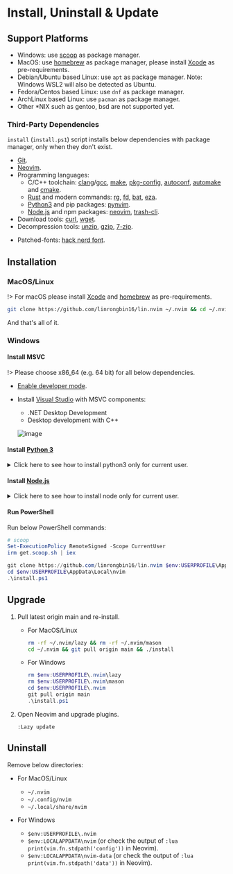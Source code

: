 # Install, Uninstall & Update

## Support Platforms

- Windows: use [scoop](https://scoop.sh/) as package manager.
- MacOS: use [homebrew](https://brew.sh/) as package manager, please install [Xcode](https://developer.apple.com/xcode/) as pre-requirements.
- Debian/Ubuntu based Linux: use `apt` as package manager. Note: Windows WSL2 will also be detected as Ubuntu.
- Fedora/Centos based Linux: use `dnf` as package manager.
- ArchLinux based Linux: use `pacman` as package manager.
- Other \*NIX such as gentoo, bsd are not supported yet.

### Third-Party Dependencies

`install` (`install.ps1`) script installs below dependencies with package manager, only when they don't exist.

- [Git](https://git-scm.com/).
- [Neovim](https://github.com/neovim/neovim/wiki/Installing-Neovim).
- Programming languages:
  - C/C++ toolchain: [clang](https://clang.llvm.org/)/[gcc](https://gcc.gnu.org/), [make](https://www.gnu.org/software/make/), [pkg-config](https://www.freedesktop.org/wiki/Software/pkg-config/), [autoconf](https://www.gnu.org/software/autoconf/), [automake](https://www.gnu.org/software/automake/) and [cmake](https://cmake.org/).
  - [Rust](https://www.rust-lang.org/) and modern commands: [rg](https://github.com/BurntSushi/ripgrep), [fd](https://github.com/sharkdp/fd), [bat](https://github.com/sharkdp/bat), [eza](https://github.com/eza-community/eza).
  - [Python3](https://www.python.org/) and pip packages: [pynvim](https://github.com/neovim/pynvim).
  - [Node.js](https://nodejs.org/) and npm packages: [neovim](https://github.com/neovim/node-client), [trash-cli](https://github.com/sindresorhus/trash).
- Download tools: [curl](https://curl.se/), [wget](https://www.gnu.org/software/wget/).
- Decompression tools: [unzip](https://linux.die.net/man/1/unzip), [gzip](https://www.gnu.org/software/gzip/), [7-zip](https://www.7-zip.org/).
<!-- - Tags: [universal-ctags](https://github.com/universal-ctags/ctags). -->
- Patched-fonts: [hack nerd font](https://github.com/ryanoasis/nerd-fonts/releases/latest).

## Installation

### MacOS/Linux

!> For macOS please install [Xcode](https://developer.apple.com/xcode/) and [homebrew](https://brew.sh/) as pre-requirements.

```bash
git clone https://github.com/linrongbin16/lin.nvim ~/.nvim && cd ~/.nvim && ./install
```

And that's all of it.

### Windows

#### Install MSVC

!> Please choose x86_64 (e.g. 64 bit) for all below dependencies.

- [Enable developer mode](https://learn.microsoft.com/en-us/windows/apps/get-started/enable-your-device-for-development#activate-developer-mode).
- Install [Visual Studio](https://www.visualstudio.com/) with MSVC components:

  - .NET Desktop Development
  - Desktop development with C++

  ![image](https://github.com/linrongbin16/lin.nvim/assets/6496887/bca811b5-8b1a-42c0-9283-c38e75f2f06a)

#### Install [Python 3](https://www.python.org/downloads/)

<details>
<summary>Click here to see how to install python3 only for current user.</summary>

- Select "Customize Installation", unselect "Use admin privileges when installing py.exe".

  <img width="70%" alt="image" src="https://github.com/user-attachments/assets/e8aa9163-459e-4741-8561-c46efc2efdb5"/>

- Select all optional features without "for all users (requires admin privileges)".

  <img width="70%" alt="image" src="https://github.com/user-attachments/assets/648ec440-b0ec-4373-9c66-7bf32e48d899"/>

- Unselect "Install Python 3.12 for all users", select "Add Python to environment variables" and "Precompile standard library", choose the install directory in your user directory (for example `C:\Users\linrongbin\opt\Python312`).

  <img width="70%" alt="image" src="https://github.com/user-attachments/assets/568773e3-be4b-4b19-b444-c4880437a521"/>

- Go to the install directory (`C:\Users\linrongbin\opt\Python312`) and copy `python.exe` to `python3.exe`, and you will have `python3.exe` command in Windows PowerShell/cmd.

- Disable "python.exe" and "python3.exe" app aliases for Windows 10+. Go to Windows "Settings" => "Apps" => "App execution aliases", unselect "python.exe" and "python3.exe".

  <img width="80%" alt="image" src="https://github.com/user-attachments/assets/e6e2422d-953d-44b5-8f5e-820e2f355680"/>

  <img width="80%" alt="image" src="https://github.com/user-attachments/assets/f78d4dc2-b167-4981-9fa0-598edf8af0d5"/>

  <img width="80%" alt="image" src="https://github.com/user-attachments/assets/17baf876-e072-49eb-bed2-4b2436d85ad1"/>

</details>

#### Install [Node.js](https://nodejs.org/)

<details>
<summary>Click here to see how to install node only for current user.</summary>

- In "Destination Folder", choose the install directory in you user directory (for example `C:\Users\linrongbin\opt\nodejs\`).

  <img width="70%" alt="image" src="https://github.com/user-attachments/assets/abccc9b6-2b42-4679-a182-420554a6483b"/>

</details>

#### Run PowerShell

Run below PowerShell commands:

```powershell
# scoop
Set-ExecutionPolicy RemoteSigned -Scope CurrentUser
irm get.scoop.sh | iex

git clone https://github.com/linrongbin16/lin.nvim $env:USERPROFILE\AppData\Local\nvim
cd $env:USERPROFILE\AppData\Local\nvim
.\install.ps1
```

## Upgrade

1. Pull latest origin main and re-install.

   - For MacOS/Linux

     ```bash
     rm -rf ~/.nvim/lazy && rm -rf ~/.nvim/mason
     cd ~/.nvim && git pull origin main && ./install
     ```

   - For Windows

     ```powershell
     rm $env:USERPROFILE\.nvim\lazy
     rm $env:USERPROFILE\.nvim\mason
     cd $env:USERPROFILE\.nvim
     git pull origin main
     .\install.ps1
     ```

2. Open Neovim and upgrade plugins.

   ```vim
   :Lazy update
   ```

## Uninstall

Remove below directories:

- For MacOS/Linux

  - `~/.nvim`
  - `~/.config/nvim`
  - `~/.local/share/nvim`

- For Windows

  - `$env:USERPROFILE\.nvim`
  - `$env:LOCALAPPDATA\nvim` (or check the output of `:lua print(vim.fn.stdpath('config'))` in Neovim).
  - `$env:LOCALAPPDATA\nvim-data` (or check the output of `:lua print(vim.fn.stdpath('data'))` in Neovim).
